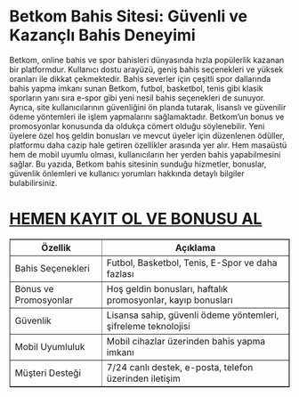 # Betkom Bahis Sitesi: Güvenli ve Kazançlı Bahis Deneyimi

Betkom, online bahis ve spor bahisleri dünyasında hızla popülerlik kazanan bir platformdur. Kullanıcı dostu arayüzü, geniş bahis seçenekleri ve yüksek oranları ile dikkat çekmektedir. Bahis severler için çeşitli spor dallarında bahis yapma imkanı sunan Betkom, futbol, basketbol, tenis gibi klasik sporların yanı sıra e-spor gibi yeni nesil bahis seçenekleri de sunuyor. Ayrıca, site kullanıcılarının güvenliğini ön planda tutarak, lisanslı ve güvenilir ödeme yöntemleri ile işlem yapmalarını sağlamaktadır. Betkom’un bonus ve promosyonlar konusunda da oldukça cömert olduğu söylenebilir. Yeni üyelere özel hoş geldin bonusları ve mevcut üyeler için düzenlenen ödüller, platformu daha cazip hale getiren özellikler arasında yer alır. Hem masaüstü hem de mobil uyumlu olması, kullanıcıların her yerden bahis yapabilmesini sağlar. Bu yazıda, Betkom bahis sitesinin sunduğu hizmetler, bonuslar, güvenlik önlemleri ve kullanıcı yorumları hakkında detaylı bilgiler bulabilirsiniz.
<h1> <a href="https://giris.to/betkom"> HEMEN KAYIT OL VE BONUSU AL </a> </h1>
<table border="1">
  <thead>
    <tr>
      <th>Özellik</th>
      <th>Açıklama</th>
    </tr>
  </thead>
  <tbody>
    <tr>
      <td>Bahis Seçenekleri</td>
      <td>Futbol, Basketbol, Tenis, E-Spor ve daha fazlası</td>
    </tr>
    <tr>
      <td>Bonus ve Promosyonlar</td>
      <td>Hoş geldin bonusları, haftalık promosyonlar, kayıp bonusları</td>
    </tr>
    <tr>
      <td>Güvenlik</td>
      <td>Lisansa sahip, güvenli ödeme yöntemleri, şifreleme teknolojisi</td>
    </tr>
    <tr>
      <td>Mobil Uyumluluk</td>
      <td>Mobil cihazlar üzerinden bahis yapma imkanı</td>
    </tr>
    <tr>
      <td>Müşteri Desteği</td>
      <td>7/24 canlı destek, e-posta, telefon üzerinden iletişim</td>
    </tr>
  </tbody>
</table>

